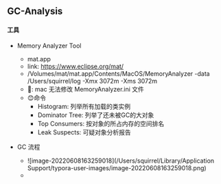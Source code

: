 ## GC-Analysis

#### 工具

- Memory Analyzer Tool

  - mat.app 
  - link: https://www.eclipse.org/mat/
  - /Volumes/mat/mat.app/Contents/MacOS/MemoryAnalyzer -data /Users/squirrel/log -Xmx 3072m -Xms 3072m
  - 🤔️: mac 无法修改 MemoryAnalyzer.ini 文件
  - 😊命令
    - Histogram:  列举所有加载的类实例
    - Dominator Tree: 列举了还未被GC的大对象
    - Top Consumers: 按对象的所占内存的空间排名
    - Leak Suspects: 可疑对象分析报告

- GC 流程

  - ![image-20220608163259018](/Users/squirrel/Library/Application Support/typora-user-images/image-20220608163259018.png)
  - 

  

 

